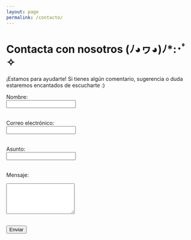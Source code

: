 ```yaml
---
layout: page
permalink: /contacto/
---
```


# Contacta con nosotros (ﾉ◕ヮ◕)ﾉ*:･ﾟ✧

¡Estamos para ayudarte! Si tienes algún comentario, sugerencia o duda estaremos encantados de escucharte :)

<form action="https://formspree.io/f/mqapwyoj" method="POST">
  <label for="name">Nombre:</label><br>
  <input type="text" id="name" name="name" required><br><br>

  <label for="email">Correo electrónico:</label><br>
  <input type="email" id="email" name="_replyto" required><br><br>

  <label for="subject">Asunto:</label><br>
  <input type="text" id="subject" name="subject" required><br><br>

  <label for="message">Mensaje:</label><br>
  <textarea id="message" name="message" rows="5" required></textarea><br><br>

  <button type="submit">Enviar</button>
</form>

